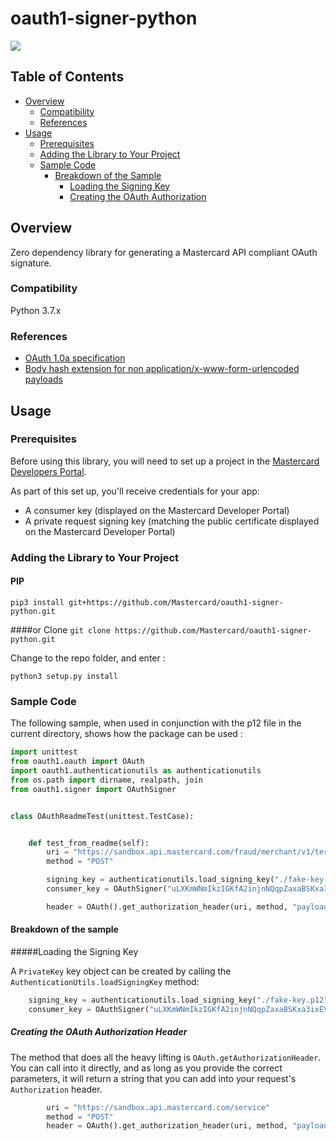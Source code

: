 # oauth1-signer-python

[![](https://img.shields.io/badge/license-MIT-yellow.svg)](https://github.com/Mastercard/oauth1-signer-java/blob/master/LICENSE)

## Table of Contents
- [Overview](#overview)
  * [Compatibility](#compatibility)
  * [References](#references)
- [Usage](#usage)
  * [Prerequisites](#prerequisites)
  * [Adding the Library to Your Project](#adding-the-library-to-your-project)
  * [Sample Code](#sample-code)
    * [Breakdown of the Sample](#sample-breakdown)
      * [Loading the Signing Key](#loading-the-signing-key)
      * [Creating the OAuth Authorization](#creating-the-oauth-authorization-header)



## Overview <a name="overview"></a>
Zero dependency library for generating a Mastercard API compliant OAuth signature.

### Compatibility <a name="compatibility"></a>
Python 3.7.x

### References <a name="references"></a>
* [OAuth 1.0a specification](https://tools.ietf.org/html/rfc5849)
* [Body hash extension for non application/x-www-form-urlencoded payloads](https://tools.ietf.org/id/draft-eaton-oauth-bodyhash-00.html)

## Usage <a name="usage"></a>
### Prerequisites <a name="prerequisites"></a>
Before using this library, you will need to set up a project in the [Mastercard Developers Portal](https://developer.mastercard.com). 

As part of this set up, you'll receive credentials for your app:
* A consumer key (displayed on the Mastercard Developer Portal)
* A private request signing key (matching the public certificate displayed on the Mastercard Developer Portal)

### Adding the Library to Your Project <a name="adding-the-library-to-your-project"></a>

#### PIP
`pip3 install git+https://github.com/Mastercard/oauth1-signer-python.git`

####or Clone 
`git clone https://github.com/Mastercard/oauth1-signer-python.git`

Change to the repo folder, and enter :

`python3 setup.py install`


### Sample Code <a name="sample-code"></a>
The following sample, when used in conjunction with the p12 file in the current directory, shows how the package can be used :
```python
import unittest
from oauth1.oauth import OAuth
import oauth1.authenticationutils as authenticationutils
from os.path import dirname, realpath, join
from oauth1.signer import OAuthSigner


class OAuthReadmeTest(unittest.TestCase):


    def test_from_readme(self):
        uri = "https://sandbox.api.mastercard.com/fraud/merchant/v1/termination-inquiry?Format=XML&PageOffset=0"
        method = "POST"

        signing_key = authenticationutils.load_signing_key("./fake-key.p12", "fakepassword")
        consumer_key = OAuthSigner("uLXKmWNmIkzIGKfA2injnNQqpZaxaBSKxa3ixEVu2f283c95!33b9b2bd960147e387fa6f3f238f07170000000000000000", signing_key)

        header = OAuth().get_authorization_header(uri, method, "payload", consumer_key, signing_key)
```
#### Breakdown of the sample <a name="sample-breakdown"></a>
#####Loading the Signing Key <a name="loading-the-signing-key"></a>

A `PrivateKey` key object can be created by calling the `AuthenticationUtils.loadSigningKey` method:
```python
    signing_key = authenticationutils.load_signing_key("./fake-key.p12", "fakepassword")
    consumer_key = OAuthSigner("uLXKmWNmIkzIGKfA2injnNQqpZaxaBSKxa3ixEVu2f283c95!33b9b2bd960147e387fa6f3f238f07170000000000000000", signing_key)

```

##### Creating the OAuth Authorization Header <a name="creating-the-oauth-authorization-header"></a>
The method that does all the heavy lifting is `OAuth.getAuthorizationHeader`. You can call into it directly, and as long as you provide the correct parameters, it will return a string that you can add into your request's `Authorization` header.

```python
        uri = "https://sandbox.api.mastercard.com/service"
        method = "POST"
        header = OAuth().get_authorization_header(uri, method, "payload", self.consumer_key, self.signing_key)
```

